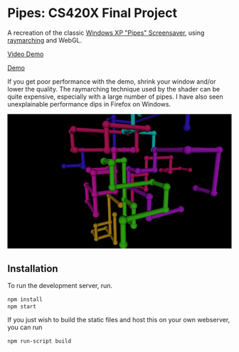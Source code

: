 # Pipes: CS420X Final Project

A recreation of the classic [Windows XP "Pipes" Screensaver](https://www.youtube.com/watch?v=MKqrLGFoK9E), using [raymarching](https://en.wikipedia.org/wiki/Volume_ray_casting) and WebGL.

[Video Demo](https://www.youtube.com/watch?v=cqNNFK9VpVA)

[Demo](https://ollien.github.io/pipes)

If you get poor performance with the demo, shrink your window and/or lower the quality. The raymarching technique used by the shader can be quite expensive, especially with a large number of pipes. I have also seen unexplainable performance dips in Firefox on Windows.

![Image of the simulation](https://raw.githubusercontent.com/ollien/pipes/master/screenshot.png?token=AAHOR77QEYT5L76T43WWZ6K6NQ22E)

## Installation

To run the development server, run.
```
npm install
npm start
```
If you just wish to build the static files and host this on your own webserver, you can run
```
npm run-script build
```
